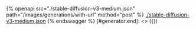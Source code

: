 [#generator:start]: <> ({ "template": "openapi" })
{% openapi src="./stable-diffusion-v3-medium.json" path="/images/generations/with-url" method="post" %}
[./stable-diffusion-v3-medium.json](./stable-diffusion-v3-medium.json)
{% endswagger %}
[#generator:end]: <> ({})